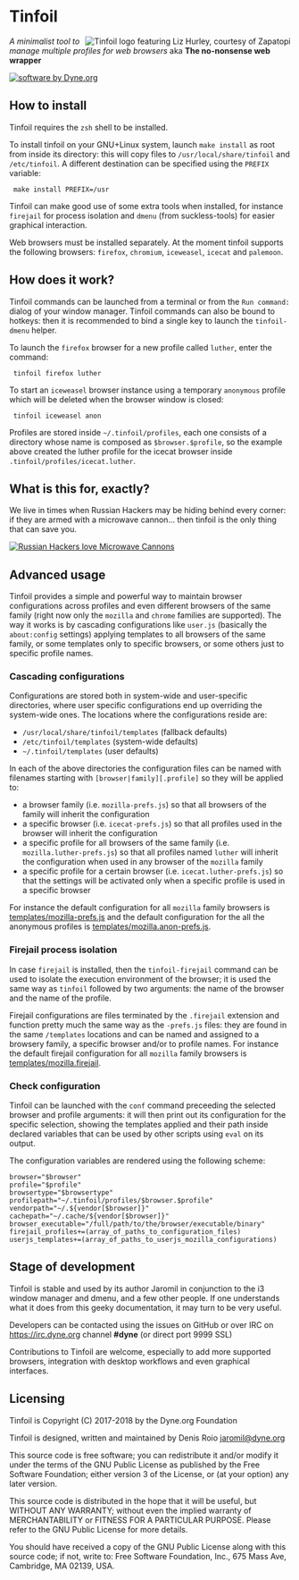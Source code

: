 
# Tinfoil

<img src="http://zapatopi.net/afdb/lizhurley.jpg"
	alt="Tinfoil logo featuring Liz Hurley, courtesy of Zapatopi"
	title="Tinfoil logo featuring Liz Hurley, courtesy of Zapatopi"
		style="float: right">

*A minimalist tool to manage multiple profiles for web browsers* aka **The no-nonsense web wrapper**

[![software by Dyne.org](https://www.dyne.org/wp-content/uploads/2015/12/software_by_dyne.png)](http://www.dyne.org)

## How to install

Tinfoil requires the `zsh` shell to be installed.

To install tinfoil on your GNU+Linux system, launch `make install` as root from inside its directory: this will copy files to `/usr/local/share/tinfoil` and `/etc/tinfoil`. A different destination can be specified using the `PREFIX` variable:
```
 make install PREFIX=/usr
```

Tinfoil can make good use of some extra tools when installed, for instance `firejail` for process isolation and `dmenu` (from suckless-tools) for easier graphical interaction.

Web browsers must be installed separately. At the moment tinfoil supports the following browsers: `firefox`, `chromium`, `iceweasel`, `icecat` and `palemoon`.

## How does it work?

Tinfoil commands can be launched from a terminal or from the `Run command:` dialog of your window manager. Tinfoil commands can also be bound to hotkeys: then it is recommended to bind a single key to launch the `tinfoil-dmenu` helper.

To launch the `firefox` browser for a new profile called `luther`, enter the command:
```
 tinfoil firefox luther
```

To start an `iceweasel` browser instance using a temporary `anonymous` profile which will be deleted when the browser window is closed:
```
 tinfoil iceweasel anon
```

Profiles are stored inside `~/.tinfoil/profiles`, each one consists of a directory whose name is composed as `$browser.$profile`, so the example above created the luther profile for the icecat browser inside `.tinfoil/profiles/icecat.luther`.

## What is this for, exactly?

We live in times when Russian Hackers may be hiding behind every corner: if they are armed with a microwave cannon... then tinfoil is the only thing that can save you.

[![Russian Hackers love Microwave Cannons](https://img.youtube.com/vi/0XbLz0L6UdI/0.jpg)](https://www.youtube.com/watch?v=0XbLz0L6UdI)

## Advanced usage

Tinfoil provides a simple and powerful way to maintain browser configurations across profiles and even different browsers of the same family (right now only the `mozilla` and `chrome` families are supported). The way it works is by cascading configurations like `user.js` (basically the `about:config` settings) applying templates to all browsers of the same family, or some templates only to specific browsers, or some others just to specific profile names.

### Cascading configurations

Configurations are stored both in system-wide and user-specific directories, where user specific configurations end up overriding the system-wide ones. The locations where the configurations reside are:
 - `/usr/local/share/tinfoil/templates` (fallback defaults)
 - `/etc/tinfoil/templates` (system-wide defaults)
 - `~/.tinfoil/templates` (user defaults)

In each of the above directories the configuration files can be named with filenames starting with `[browser|family][.profile]` so they will be applied to: 
 - a browser family (i.e. `mozilla-prefs.js`) so that all browsers of the family will inherit the configuration
 - a specific browser (i.e. `icecat-prefs.js`) so that all profiles used in the browser will inherit the configuration
 - a specific profile for all browsers of the same family (i.e. `mozilla.luther-prefs.js`) so that all profiles named `luther` will inherit the configuration when used in any browser of the `mozilla` family
 - a specific profile for a certain browser (i.e. `icecat.luther-prefs.js`) so that the settings will be activated only when a specific profile is used in a specific browser

For instance the default configuration for all `mozilla` family browsers is [templates/mozilla-prefs.js](templates/mozilla-prefs.js) and the default configuration for the all the anonymous profiles is [templates/mozilla.anon-prefs.js](templates/mozilla.anon-prefs.js).

### Firejail process isolation

In case `firejail` is installed, then the `tinfoil-firejail` command can be used to isolate the execution environment of the browser; it is used the same way as `tinfoil` followed by two arguments: the name of the browser and the name of the profile.

Firejail configurations are files terminated by the `.firejail` extension and function pretty much the same way as the `-prefs.js` files: they are found in the same `/templates` locations and can be named and assigned to a browsery family, a specific browser and/or to profile names. For instance the default firejail configuration for all `mozilla` family browsers is [templates/mozilla.firejail](templates/mozilla.firejail).

### Check configuration

Tinfoil can be launched with the `conf` command preceeding the selected browser and profile arguments: it will then print out its configuration for the specific selection, showing the templates applied and their path inside declared variables that can be used by other scripts using `eval` on its output.

The configuration variables are rendered using the following scheme:
```
browser="$browser"
profile="$profile"
browsertype="$browsertype"
profilepath="~/.tinfoil/profiles/$browser.$profile"
vendorpath="~/.${vendor[$browser]}"
cachepath="~/.cache/${vendor[$browser]}"
browser_executable="/full/path/to/the/browser/executable/binary"
firejail_profiles+=(array_of_paths_to_configuration_files)
userjs_templates+=(array_of_paths_to_userjs_mozilla_configurations)
```

## Stage of development

Tinfoil is stable and used by its author Jaromil in conjunction to the i3 window manager and dmenu, and a few other people. If one understands what it does from this geeky documentation, it may turn to be very useful.

Developers can be contacted using the issues on GitHub or over IRC on https://irc.dyne.org channel **#dyne** (or direct port 9999 SSL)

Contributions to Tinfoil are welcome, especially to add more supported browsers, integration with desktop workflows and even graphical interfaces.

## Licensing

Tinfoil is Copyright (C) 2017-2018 by the Dyne.org Foundation

Tinfoil is designed, written and maintained by Denis Roio <jaromil@dyne.org>

This source code is free software; you can redistribute it and/or modify it under the terms of the GNU Public License as published by the Free Software Foundation; either version 3 of the License, or (at your option) any later version.

This source code is distributed in the hope that it will be useful, but WITHOUT ANY WARRANTY; without even the implied warranty of MERCHANTABILITY or FITNESS FOR A PARTICULAR PURPOSE.  Please refer to the GNU Public License for more details.

You should have received a copy of the GNU Public License along with this source code; if not, write to: Free Software Foundation, Inc., 675 Mass Ave, Cambridge, MA 02139, USA.

